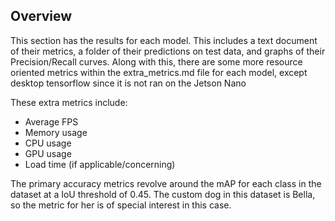 ## Overview
This section has the results for each model.
This includes a text document of their metrics, a folder of their predictions on test data, and graphs of their Precision/Recall curves. Along with this, there are some more resource oriented metrics within the extra_metrics.md file for each model, except desktop tensorflow since it is not ran on the Jetson Nano

These extra metrics include:
 - Average FPS
 - Memory usage
 - CPU usage
 - GPU usage
 - Load time (if applicable/concerning)

The primary accuracy metrics revolve around the mAP for each class in the dataset at a IoU threshold of 0.45. The custom dog in this dataset is Bella, so the metric for her is of special interest in this case.
